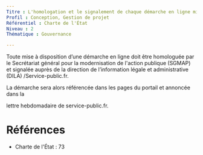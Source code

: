 ```yaml
---
Titre : L'homologation et le signalement de chaque démarche en ligne mise à disposition est conforme aux règles des sites publics.
Profil : Conception, Gestion de projet
Référentiel : Charte de l'État
Niveau : 2
Thématique : Gouvernance

---
```

Toute mise à disposition d’une démarche en ligne doit être homologuée par le Secrétariat général pour la modernisation de l'action publique (SGMAP) et signalée auprès de la direction de l’information légale et administrative (DILA) /Service-public.fr.

La démarche sera alors référencée dans les pages du portail et annoncée dans la

lettre hebdomadaire de service-public.fr.

# Références

*   Charte de l'État : 73